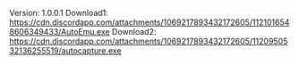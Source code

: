 Version: 1.0.0.1
Download1: https://cdn.discordapp.com/attachments/1069217893432172605/1121016548606349433/AutoEmu.exe
Download2: https://cdn.discordapp.com/attachments/1069217893432172605/1120950532136255519/autocapture.exe
